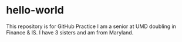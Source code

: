 # hello-world
This repository is for GitHub Practice
I am a senior at UMD doubling in Finance & IS. I have 3 sisters and am from Maryland.
